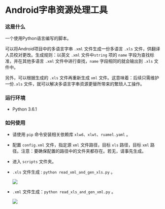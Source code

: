 # Android字串资源处理工具

### 这是什么

一个使用Python语言编写的脚本。

可以将Android项目中的多语言字串 `.xml` 文件生成一份多语言 `.xls` 文件，供翻译人员校对更改。生成规则：以英文 `.xml` 文件中`string` 项的 `name` 字段为查找标准，并在其他多语言 `.xml` 文件中进行查找，`name` 字段相同的就会输出到 `.xls` 文件中。

另外，可以根据生成的 `.xls` 文件再重新生成 `xml` 文件。这意味着：后续只需维护一份`.xls` 文件，就可以解决多语言字串资源更替所带来的繁琐人工操作。

### 运行环境

* Python 3.6.1

### 如何使用

* 请使用 `pip` 命令安装相关依赖库 `xlwd`、`xlwt`、`ruamel.yaml` 。


* 配置 `config.xml` 文件，指定源 `xml` 文件路径，目标 `xls` 路径，目标 `xml` 路径。注意：要确保配置的路径中的文件夹都存在。若无，请事先生成。

* 进入 `scripts` 文件夹。

* `.xls` 文件生成 : `python read_xml_and_gen_xls.py` 。

  ![](https://github.com/liufushihai/android-string-resource-handler/blob/master/images/read_xml_and_gen_xls.gif)

* `.xml` 文件生成：`python read_xls_and_gen_xml.py` 。

  ![](https://github.com/liufushihai/android-string-resource-handler/blob/master/images/read_xls_and_gen_xml.gif)